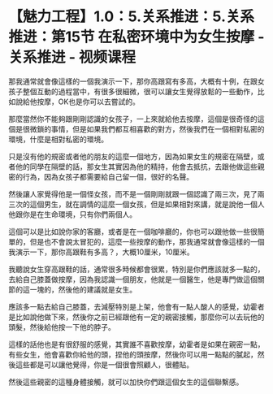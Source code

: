 # 【魅力工程】1.0：5.关系推进：5.关系推进：第15节 在私密环境中为女生按摩 - 关系推进 - 视频课程

那我通常就會像這樣的一個我演示一下，那你高跟寫有多高，大概有十例，在跟女孩子整個互動的過程當中，有很多很細微，很可以讓女生覺得放鬆的一些動作，比如說給他按摩，OK也是你可以去嘗試的。

那麼當然你不能夠跟剛剛認識的女孩子，一上來就給他去按摩，這個是很奇怪的這個是很微鎖的事情，但是如果我們都互相喜歡的對方，然後我們在一個相對私密的環境，什麼是相對私密的環境。

只是沒有他的規密或者他的朋友的這麼一個地方，因為如果女生的規密在隔壁，或者他的同學在隔壁的話，那女生其實因為他的精持，他會去抵抗，去跟他做這些親密的行為，因為女孩子都需要給自己留一個，很好的名聲。

然後讓人家覺得他是一個怪女孩，而不是一個剛剛就跟一個認識了兩三次，見了兩三次的這個男生，就在調情的這麼一個女孩，但是如果相對來講，就是說他一個人他跟你是在生命環境，只有你們兩個人。

這個可以是比如說你家的客廳，或者是在一個咖啡廳的，你也可以跟他做一些很簡單的，但是也不會說太冒犯的，這麼一些按摩的動作，那我通常就會像這樣的一個我演示一下，那你高跟鞋有多高？，大概10厘米，10厘米。

我聽說女生穿高跟鞋的話，通常很多時候都會很累，特別是你們應該就多一點的，去給自己膝蓋做按摩，因為我認識一個朋友，他就是一個醫生，他是專門做這個關節的這一塊的，然後他的建議就是女生。

應該多一點去給自己膝蓋，去減壓特別是上架，他會有一點人酸人的感覺，幼霍者是比如說他做下來，然後你之前已經跟他有一定的親密接觸，那麼你可以去玩他的頭髮，然後給他按一下他的脖子。

這樣的話他也是有很舒服的感覺，其實誰不喜歡按摩，幼霍者是如果在親密一點，有些女生，他會喜歡你給他的頭，捏他的頭按摩，然後你可以用一點點的膩起，然後這些都是可以讓他覺得，你是一個很會照顧人，很體貼。

然後這些親密的這種身體接觸，就可以加快你們跟這個女生的這個聯繫感。